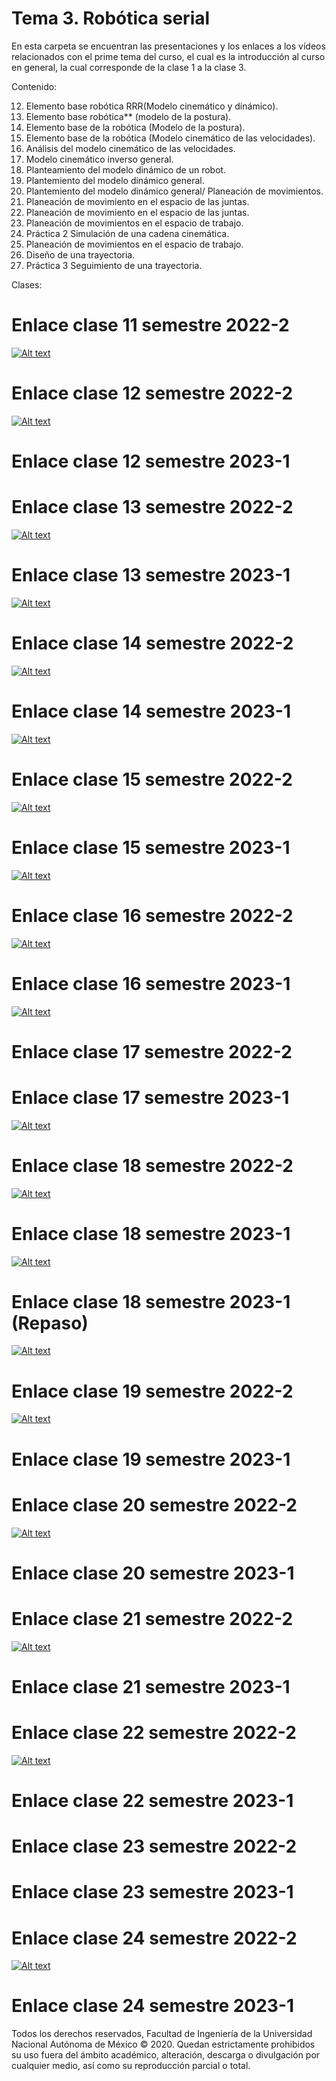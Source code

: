 # Tema 3. Robótica serial


En esta carpeta se encuentran las presentaciones y los enlaces a los vídeos relacionados con el prime tema del curso, el cual es la introducción al curso en general, la cual corresponde de la clase 1 a la clase 3.

Contenido:

 12. Elemento base robótica RRR(Modelo cinemático y dinámico).
 13. Elemento base robótica** (modelo de la postura).
 14. Elemento base de la robótica (Modelo de la postura).
 15. Elemento base de la robótica (Modelo cinemático de las velocidades).
 16. Análisis del modelo cinemático de las velocidades.
 17. Modelo cinemático inverso general.
 18. Planteamiento del modelo dinámico de un robot.
 19. Plantemiento del modelo dinámico general.
 20. Plantemiento del modelo dinámico general/ Planeación de movimientos.
 21. Planeación de movimiento en el espacio de las juntas.
 22. Planeación de movimiento en el espacio de las juntas.
 23. Planeación de movimientos en el espacio de trabajo.
 24. Práctica 2 Simulación de una cadena cinemática.
 25. Planeación de movimientos en el espacio de trabajo.
 26. Diseño de una trayectoria.
 27. Práctica 3 Seguimiento de una trayectoria.

Clases: 


# Enlace clase 11 semestre 2022-2 
 [![Alt text](https://img.youtube.com/vi/mBMhZd4xCaM/0.jpg)](https://www.youtube.com/watch?v=mBMhZd4xCaM)

# Enlace clase 12 semestre 2022-2
 [![Alt text](https://img.youtube.com/vi/2D5ZOQfBnoM/0.jpg)](https://www.youtube.com/watch?v=2D5ZOQfBnoM)
# Enlace clase 12 semestre 2023-1

# Enlace clase 13 semestre 2022-2
 [![Alt text](https://img.youtube.com/vi/1b31XhzzHHc/0.jpg)](https://www.youtube.com/watch?v=1b31XhzzHHc)
# Enlace clase 13 semestre 2023-1
[![Alt text](https://img.youtube.com/vi/2ilMOR6XiS4/0.jpg)](https://www.youtube.com/watch?v=2ilMOR6XiS4)

# Enlace clase 14 semestre 2022-2
 [![Alt text](https://img.youtube.com/vi/0pq5kjk4dAk/0.jpg)](https://www.youtube.com/watch?v=0pq5kjk4dAk)
# Enlace clase 14 semestre 2023-1
 [![Alt text](https://img.youtube.com/vi/G6OQcXzl5bU/0.jpg)](https://www.youtube.com/watch?v=G6OQcXzl5bU)
 
 # Enlace clase 15 semestre 2022-2
 [![Alt text](https://img.youtube.com/vi/EtEBYKU9vPQ/0.jpg)](https://www.youtube.com/watch?v=EtEBYKU9vPQ)
# Enlace clase 15 semestre 2023-1
 [![Alt text](https://img.youtube.com/vi/nMB5xtZV4NQ/0.jpg)](https://www.youtube.com/watch?v=nMB5xtZV4NQ)
 
# Enlace clase 16 semestre 2022-2
 [![Alt text](https://img.youtube.com/vi/oki8N2Qbjh8/0.jpg)](https://www.youtube.com/watch?v=oki8N2Qbjh8)
# Enlace clase 16 semestre 2023-1
  [![Alt text](https:/wMg6K-b28oM/img.youtube.com/vi//0.jpg)](https://www.youtube.com/watch?v=wMg6K-b28oM)
 
 
# Enlace clase 17 semestre 2022-2

# Enlace clase 17 semestre 2023-1
 [![Alt text](https://img.youtube.com/vi/vHyh5J9jF7c/0.jpg)](https://www.youtube.com/watch?v=vHyh5J9jF7c)
 

# Enlace clase 18 semestre 2022-2
 [![Alt text](https://img.youtube.com/vi/k8FGfWyu4yI/0.jpg)](https://www.youtube.com/watch?v=k8FGfWyu4yI)
# Enlace clase 18 semestre 2023-1
 [![Alt text](https://img.youtube.com/vi/F-LoDkBk80g/0.jpg)](https://www.youtube.com/watch?v=F-LoDkBk80g)
 
 # Enlace clase 18 semestre 2023-1 (Repaso)
 [![Alt text](https://img.youtube.com/vi/6AHRj49oFg8/0.jpg)](https://www.youtube.com/watch?v=6AHRj49oFg8)
 
# Enlace clase 19 semestre 2022-2
 [![Alt text](https://img.youtube.com/vi/tJgGadqX7cI/0.jpg)](https://www.youtube.com/watch?v=tJgGadqX7cI)
# Enlace clase 19 semestre 2023-1
 

# Enlace clase 20 semestre 2022-2
 [![Alt text](https://img.youtube.com/vi/lFJkp1o7q8w/0.jpg)](https://www.youtube.com/watch?v=lFJkp1o7q8w)
# Enlace clase 20 semestre 2023-1

# Enlace clase 21 semestre 2022-2
 [![Alt text](https://img.youtube.com/vi/jKCd-9m9Sjc/0.jpg)](https://www.youtube.com/watch?v=jKCd-9m9Sjc)
# Enlace clase 21 semestre 2023-1

# Enlace clase 22 semestre 2022-2
 [![Alt text](https://img.youtube.com/vi/VK94R4iGwqI/0.jpg)](https://www.youtube.com/watch?v=VK94R4iGwqI)
# Enlace clase 22 semestre 2023-1

# Enlace clase 23 semestre 2022-2

# Enlace clase 23 semestre 2023-1

# Enlace clase 24 semestre 2022-2
 [![Alt text](https://img.youtube.com/vi/CqXV27hbdl0/0.jpg)](https://www.youtube.com/watch?v=CqXV27hbdl0)
# Enlace clase 24 semestre 2023-1



Todos los derechos reservados, Facultad de Ingeniería de la Universidad Nacional Autónoma de México © 2020. Quedan estrictamente prohibidos su uso fuera del ámbito académico, alteración, descarga o divulgación por cualquier medio, así como su reproducción parcial o total.


